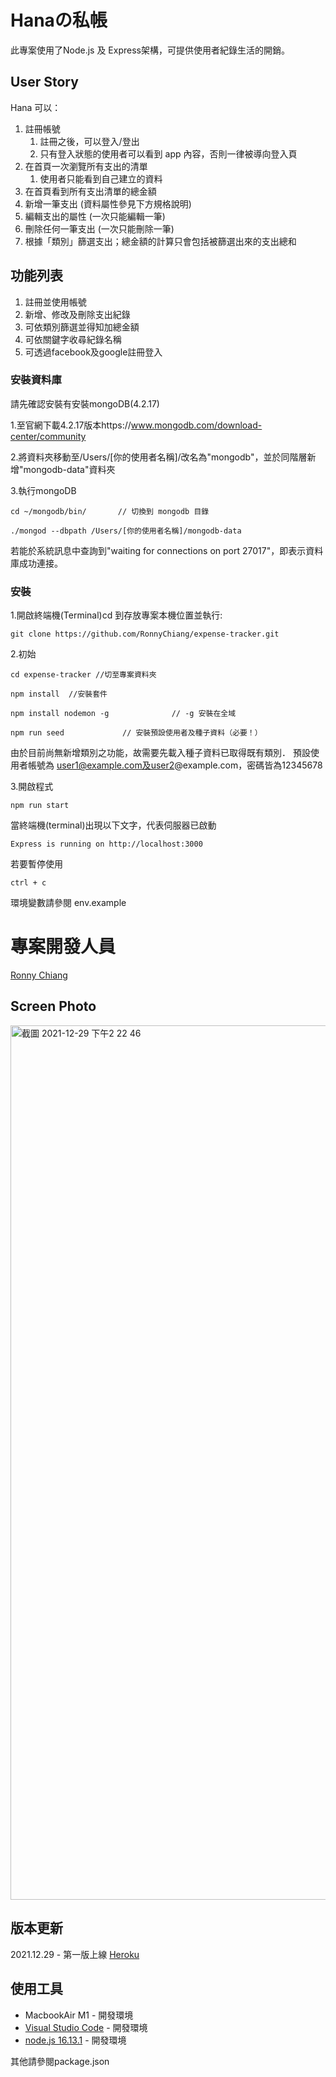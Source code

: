 # Hanaの私帳

此專案使用了Node.js 及 Express架構，可提供使用者紀錄生活的開銷。

## User Story

Hana 可以：

1. 註冊帳號
   1. 註冊之後，可以登入/登出
   2. 只有登入狀態的使用者可以看到 app 內容，否則一律被導向登入頁
2. 在首頁一次瀏覽所有支出的清單
   1. 使用者只能看到自己建立的資料
3. 在首頁看到所有支出清單的總金額
4. 新增一筆支出 (資料屬性參見下方規格說明)
5. 編輯支出的屬性 (一次只能編輯一筆)
6. 刪除任何一筆支出 (一次只能刪除一筆)
7. 根據「類別」篩選支出；總金額的計算只會包括被篩選出來的支出總和


## 功能列表
1. 註冊並使用帳號
2. 新增、修改及刪除支出紀錄
3. 可依類別篩選並得知加總金額
4. 可依關鍵字收尋紀錄名稱
5. 可透過facebook及google註冊登入


### 安裝資料庫

請先確認安裝有安裝mongoDB(4.2.17)

1.至官網下載4.2.17版本https://www.mongodb.com/download-center/community

2.將資料夾移動至/Users/[你的使用者名稱]/改名為"mongodb"，並於同階層新增"mongodb-data"資料夾

3.執行mongoDB
```
cd ~/mongodb/bin/       // 切換到 mongodb 目錄
```
```
./mongod --dbpath /Users/[你的使用者名稱]/mongodb-data
```
若能於系統訊息中查詢到"waiting for connections on port 27017"，即表示資料庫成功連接。


### 安裝

1.開啟終端機(Terminal)cd 到存放專案本機位置並執行:

```
git clone https://github.com/RonnyChiang/expense-tracker.git
```

2.初始

```
cd expense-tracker //切至專案資料夾
```

```
npm install  //安裝套件
```

```
npm install nodemon -g              // -g 安裝在全域
```

```
npm run seed             // 安裝預設使用者及種子資料（必要！）
```
由於目前尚無新增類別之功能，故需要先載入種子資料已取得既有類別．
預設使用者帳號為 user1@example.com及user2@example.com，密碼皆為12345678


3.開啟程式

```
npm run start
```
當終端機(terminal)出現以下文字，代表伺服器已啟動
```
Express is running on http://localhost:3000
```
若要暫停使用
```
ctrl + c
```

環境變數請參閱 env.example

# 專案開發人員
[Ronny Chiang](https://github.com/RonnyChiang)

## Screen Photo

<img width="1399" alt="截圖 2021-12-29 下午2 22 46" src="https://user-images.githubusercontent.com/43169057/147633137-e9e7a0d2-a085-4597-acd3-89e106cfc070.png">


## 版本更新 

2021.12.29 - 第一版上線 [Heroku](https://nameless-caverns-17750.herokuapp.com/)


## 使用工具


- MacbookAir M1 - 開發環境
- [Visual Studio Code](https://visualstudio.microsoft.com/zh-hant/) - 開發環境
- [node.js 16.13.1](https://nodejs.org/en/) - 開發環境

其他請參閱package.json

